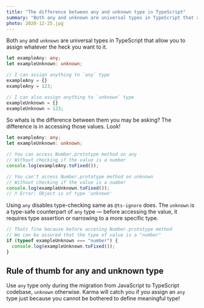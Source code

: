 ```yaml
---
title: "The difference between any and unknown type in TypeScript"
summary: "Both any and unknown are universal types in TypeScript that allow you to  assign whatever the heck you want to it. The difference is in accessing those values. Let me explain."
photo: 2020-12-25.jpg
---
```


Both `any` and `unknown` are universal types in TypeScript that allow you to  assign whatever the heck you want to it.

```ts
let exampleAny: any;
let exampleUnknown: unknown;

// I can assign anything to `any` type
exampleAny = {}
exampleAny = 123;

// I can also assign anything to `unknown` type
exampleUnknown = {}
exampleUnknown = 123;
```

So whats is the difference between them you may be asking? The difference is in accessing those values. Look!

```ts
let exampleAny: any;
let exampleUnknown: unknown;

// You can access Number.prototype method on any
// Without checking if the value is a number
console.log(exampleAny.toFixed());

// You can't access Number.prototype method on unknown
// Without checking if the value is a number
console.log(exampleUnknown.toFixed());
// ‼️ Error: Object is of type 'unknown'
```

Using `any` disables type-checking same as `@ts-ignore` does. The `unknown` is a type-safe counterpart of `any` type — before accessing the value, it requires type assertion or narrowing to a more specific type.

```ts
// Thats fine because before accesing Number.prototype method
// We can be assured that the type of value is a "number"
if (typeof exampleUnknown === "number") {
  console.log(exampleUnknown.toFixed());
}
```

## Rule of thumb for any and unknown type

Use `any` type only during the migration from JavaScript to TypeScript codebase, `unknown` otherwise. Karma will catch you if you assign an `any` type just because you cannot be bothered to define meaningful type!
